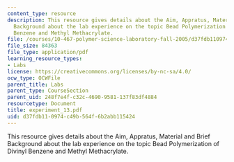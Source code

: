 ```yaml
---
content_type: resource
description: This resource gives details about the Aim, Appratus, Material and Brief
  Background about the lab experience on the topic Bead Polymerization of Divinyl
  Benzene and Methyl Methacrylate.
file: /courses/10-467-polymer-science-laboratory-fall-2005/d37fdb110974c49b564f6b2abb115424_experiment_13.pdf
file_size: 84363
file_type: application/pdf
learning_resource_types:
- Labs
license: https://creativecommons.org/licenses/by-nc-sa/4.0/
ocw_type: OCWFile
parent_title: Labs
parent_type: CourseSection
parent_uid: 248f7e4f-c32c-4690-9581-137f83df4884
resourcetype: Document
title: experiment_13.pdf
uid: d37fdb11-0974-c49b-564f-6b2abb115424
---
```

This resource gives details about the Aim, Appratus, Material and Brief Background about the lab experience on the topic Bead Polymerization of Divinyl Benzene and Methyl Methacrylate.